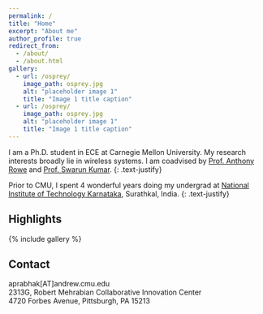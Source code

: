 ```yaml
---
permalink: /
title: "Home"
excerpt: "About me"
author_profile: true
redirect_from: 
  - /about/
  - /about.html
gallery:
  - url: /osprey/
    image_path: osprey.jpg
    alt: "placeholder image 1"
    title: "Image 1 title caption"
  - url: /osprey/
    image_path: osprey.jpg
    alt: "placeholder image 1"
    title: "Image 1 title caption"  
---
```


I am a Ph.D. student in ECE at Carnegie Mellon University. My research interests broadly lie in wireless systems. I am coadvised by [Prof. Anthony Rowe](https://users.ece.cmu.edu/~agr) and [Prof. Swarun Kumar](http://www.andrew.cmu.edu/user/swarunk/index.html).
{: .text-justify}

Prior to CMU, I spent 4 wonderful years doing my undergrad at [National Institute of Technology Karnataka](https://www.nitk.ac.in/), Surathkal, India.
{: .text-justify}

## Highlights
{% include gallery %}

## Contact
aprabhak[AT]andrew.cmu.edu<br>
2313G, Robert Mehrabian Collaborative Innovation Center<br>
4720 Forbes Avenue, Pittsburgh, PA 15213<br>
